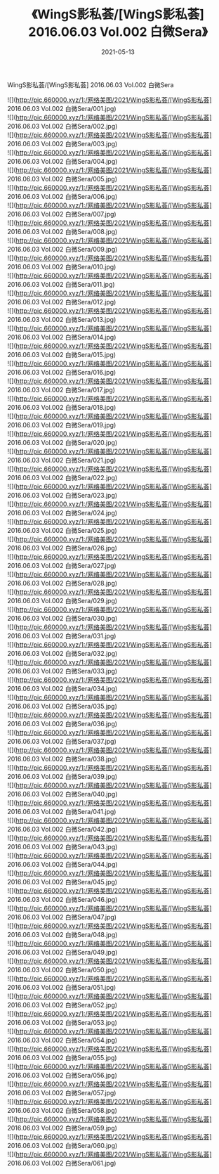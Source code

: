 ﻿---
layout: post
title:  《WingS影私荟/[WingS影私荟] 2016.06.03 Vol.002 白微Sera》
date:   2021-05-13
img: http://pic.660000.xyz/1:/网络美图/2021/WingS影私荟/[WingS影私荟] 2016.06.03 Vol.002 白微Sera/000.jpg
categories: [美女, 清纯, 唯美]
---

WingS影私荟/[WingS影私荟] 2016.06.03 Vol.002 白微Sera

 ![](http://pic.660000.xyz/1:/网络美图/2021/WingS影私荟/[WingS影私荟] 2016.06.03 Vol.002 白微Sera/001.jpg) <br>![](http://pic.660000.xyz/1:/网络美图/2021/WingS影私荟/[WingS影私荟] 2016.06.03 Vol.002 白微Sera/002.jpg) <br>![](http://pic.660000.xyz/1:/网络美图/2021/WingS影私荟/[WingS影私荟] 2016.06.03 Vol.002 白微Sera/003.jpg) <br>![](http://pic.660000.xyz/1:/网络美图/2021/WingS影私荟/[WingS影私荟] 2016.06.03 Vol.002 白微Sera/004.jpg) <br>![](http://pic.660000.xyz/1:/网络美图/2021/WingS影私荟/[WingS影私荟] 2016.06.03 Vol.002 白微Sera/005.jpg) <br>![](http://pic.660000.xyz/1:/网络美图/2021/WingS影私荟/[WingS影私荟] 2016.06.03 Vol.002 白微Sera/006.jpg) <br>![](http://pic.660000.xyz/1:/网络美图/2021/WingS影私荟/[WingS影私荟] 2016.06.03 Vol.002 白微Sera/007.jpg) <br>![](http://pic.660000.xyz/1:/网络美图/2021/WingS影私荟/[WingS影私荟] 2016.06.03 Vol.002 白微Sera/008.jpg) <br>![](http://pic.660000.xyz/1:/网络美图/2021/WingS影私荟/[WingS影私荟] 2016.06.03 Vol.002 白微Sera/009.jpg) <br>![](http://pic.660000.xyz/1:/网络美图/2021/WingS影私荟/[WingS影私荟] 2016.06.03 Vol.002 白微Sera/010.jpg) <br>![](http://pic.660000.xyz/1:/网络美图/2021/WingS影私荟/[WingS影私荟] 2016.06.03 Vol.002 白微Sera/011.jpg) <br>![](http://pic.660000.xyz/1:/网络美图/2021/WingS影私荟/[WingS影私荟] 2016.06.03 Vol.002 白微Sera/012.jpg) <br>![](http://pic.660000.xyz/1:/网络美图/2021/WingS影私荟/[WingS影私荟] 2016.06.03 Vol.002 白微Sera/013.jpg) <br>![](http://pic.660000.xyz/1:/网络美图/2021/WingS影私荟/[WingS影私荟] 2016.06.03 Vol.002 白微Sera/014.jpg) <br>![](http://pic.660000.xyz/1:/网络美图/2021/WingS影私荟/[WingS影私荟] 2016.06.03 Vol.002 白微Sera/015.jpg) <br>![](http://pic.660000.xyz/1:/网络美图/2021/WingS影私荟/[WingS影私荟] 2016.06.03 Vol.002 白微Sera/016.jpg) <br>![](http://pic.660000.xyz/1:/网络美图/2021/WingS影私荟/[WingS影私荟] 2016.06.03 Vol.002 白微Sera/017.jpg) <br>![](http://pic.660000.xyz/1:/网络美图/2021/WingS影私荟/[WingS影私荟] 2016.06.03 Vol.002 白微Sera/018.jpg) <br>![](http://pic.660000.xyz/1:/网络美图/2021/WingS影私荟/[WingS影私荟] 2016.06.03 Vol.002 白微Sera/019.jpg) <br>![](http://pic.660000.xyz/1:/网络美图/2021/WingS影私荟/[WingS影私荟] 2016.06.03 Vol.002 白微Sera/020.jpg) <br>![](http://pic.660000.xyz/1:/网络美图/2021/WingS影私荟/[WingS影私荟] 2016.06.03 Vol.002 白微Sera/021.jpg) <br>![](http://pic.660000.xyz/1:/网络美图/2021/WingS影私荟/[WingS影私荟] 2016.06.03 Vol.002 白微Sera/022.jpg) <br>![](http://pic.660000.xyz/1:/网络美图/2021/WingS影私荟/[WingS影私荟] 2016.06.03 Vol.002 白微Sera/023.jpg) <br>![](http://pic.660000.xyz/1:/网络美图/2021/WingS影私荟/[WingS影私荟] 2016.06.03 Vol.002 白微Sera/024.jpg) <br>![](http://pic.660000.xyz/1:/网络美图/2021/WingS影私荟/[WingS影私荟] 2016.06.03 Vol.002 白微Sera/025.jpg) <br>![](http://pic.660000.xyz/1:/网络美图/2021/WingS影私荟/[WingS影私荟] 2016.06.03 Vol.002 白微Sera/026.jpg) <br>![](http://pic.660000.xyz/1:/网络美图/2021/WingS影私荟/[WingS影私荟] 2016.06.03 Vol.002 白微Sera/027.jpg) <br>![](http://pic.660000.xyz/1:/网络美图/2021/WingS影私荟/[WingS影私荟] 2016.06.03 Vol.002 白微Sera/028.jpg) <br>![](http://pic.660000.xyz/1:/网络美图/2021/WingS影私荟/[WingS影私荟] 2016.06.03 Vol.002 白微Sera/029.jpg) <br>![](http://pic.660000.xyz/1:/网络美图/2021/WingS影私荟/[WingS影私荟] 2016.06.03 Vol.002 白微Sera/030.jpg) <br>![](http://pic.660000.xyz/1:/网络美图/2021/WingS影私荟/[WingS影私荟] 2016.06.03 Vol.002 白微Sera/031.jpg) <br>![](http://pic.660000.xyz/1:/网络美图/2021/WingS影私荟/[WingS影私荟] 2016.06.03 Vol.002 白微Sera/032.jpg) <br>![](http://pic.660000.xyz/1:/网络美图/2021/WingS影私荟/[WingS影私荟] 2016.06.03 Vol.002 白微Sera/033.jpg) <br>![](http://pic.660000.xyz/1:/网络美图/2021/WingS影私荟/[WingS影私荟] 2016.06.03 Vol.002 白微Sera/034.jpg) <br>![](http://pic.660000.xyz/1:/网络美图/2021/WingS影私荟/[WingS影私荟] 2016.06.03 Vol.002 白微Sera/035.jpg) <br>![](http://pic.660000.xyz/1:/网络美图/2021/WingS影私荟/[WingS影私荟] 2016.06.03 Vol.002 白微Sera/036.jpg) <br>![](http://pic.660000.xyz/1:/网络美图/2021/WingS影私荟/[WingS影私荟] 2016.06.03 Vol.002 白微Sera/037.jpg) <br>![](http://pic.660000.xyz/1:/网络美图/2021/WingS影私荟/[WingS影私荟] 2016.06.03 Vol.002 白微Sera/038.jpg) <br>![](http://pic.660000.xyz/1:/网络美图/2021/WingS影私荟/[WingS影私荟] 2016.06.03 Vol.002 白微Sera/039.jpg) <br>![](http://pic.660000.xyz/1:/网络美图/2021/WingS影私荟/[WingS影私荟] 2016.06.03 Vol.002 白微Sera/040.jpg) <br>![](http://pic.660000.xyz/1:/网络美图/2021/WingS影私荟/[WingS影私荟] 2016.06.03 Vol.002 白微Sera/041.jpg) <br>![](http://pic.660000.xyz/1:/网络美图/2021/WingS影私荟/[WingS影私荟] 2016.06.03 Vol.002 白微Sera/042.jpg) <br>![](http://pic.660000.xyz/1:/网络美图/2021/WingS影私荟/[WingS影私荟] 2016.06.03 Vol.002 白微Sera/043.jpg) <br>![](http://pic.660000.xyz/1:/网络美图/2021/WingS影私荟/[WingS影私荟] 2016.06.03 Vol.002 白微Sera/044.jpg) <br>![](http://pic.660000.xyz/1:/网络美图/2021/WingS影私荟/[WingS影私荟] 2016.06.03 Vol.002 白微Sera/045.jpg) <br>![](http://pic.660000.xyz/1:/网络美图/2021/WingS影私荟/[WingS影私荟] 2016.06.03 Vol.002 白微Sera/046.jpg) <br>![](http://pic.660000.xyz/1:/网络美图/2021/WingS影私荟/[WingS影私荟] 2016.06.03 Vol.002 白微Sera/047.jpg) <br>![](http://pic.660000.xyz/1:/网络美图/2021/WingS影私荟/[WingS影私荟] 2016.06.03 Vol.002 白微Sera/048.jpg) <br>![](http://pic.660000.xyz/1:/网络美图/2021/WingS影私荟/[WingS影私荟] 2016.06.03 Vol.002 白微Sera/049.jpg) <br>![](http://pic.660000.xyz/1:/网络美图/2021/WingS影私荟/[WingS影私荟] 2016.06.03 Vol.002 白微Sera/050.jpg) <br>![](http://pic.660000.xyz/1:/网络美图/2021/WingS影私荟/[WingS影私荟] 2016.06.03 Vol.002 白微Sera/051.jpg) <br>![](http://pic.660000.xyz/1:/网络美图/2021/WingS影私荟/[WingS影私荟] 2016.06.03 Vol.002 白微Sera/052.jpg) <br>![](http://pic.660000.xyz/1:/网络美图/2021/WingS影私荟/[WingS影私荟] 2016.06.03 Vol.002 白微Sera/053.jpg) <br>![](http://pic.660000.xyz/1:/网络美图/2021/WingS影私荟/[WingS影私荟] 2016.06.03 Vol.002 白微Sera/054.jpg) <br>![](http://pic.660000.xyz/1:/网络美图/2021/WingS影私荟/[WingS影私荟] 2016.06.03 Vol.002 白微Sera/055.jpg) <br>![](http://pic.660000.xyz/1:/网络美图/2021/WingS影私荟/[WingS影私荟] 2016.06.03 Vol.002 白微Sera/056.jpg) <br>![](http://pic.660000.xyz/1:/网络美图/2021/WingS影私荟/[WingS影私荟] 2016.06.03 Vol.002 白微Sera/057.jpg) <br>![](http://pic.660000.xyz/1:/网络美图/2021/WingS影私荟/[WingS影私荟] 2016.06.03 Vol.002 白微Sera/058.jpg) <br>![](http://pic.660000.xyz/1:/网络美图/2021/WingS影私荟/[WingS影私荟] 2016.06.03 Vol.002 白微Sera/059.jpg) <br>![](http://pic.660000.xyz/1:/网络美图/2021/WingS影私荟/[WingS影私荟] 2016.06.03 Vol.002 白微Sera/060.jpg) <br>![](http://pic.660000.xyz/1:/网络美图/2021/WingS影私荟/[WingS影私荟] 2016.06.03 Vol.002 白微Sera/061.jpg) <br>